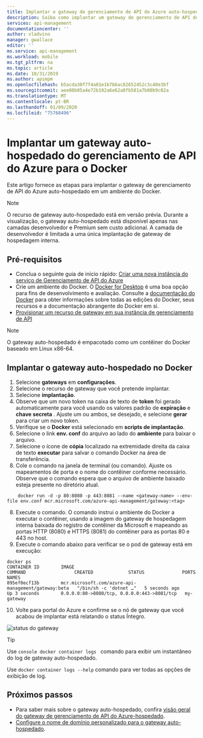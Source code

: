 ```yaml
---
title: Implantar o gateway de gerenciamento de API do Azure auto-hospedado no Docker | Microsoft Docs
description: Saiba como implantar um gateway de gerenciamento de API do Azure auto-hospedado para o Docker
services: api-management
documentationcenter: ''
author: vladvino
manager: gwallace
editor: ''
ms.service: api-management
ms.workload: mobile
ms.tgt_pltfrm: na
ms.topic: article
ms.date: 10/31/2019
ms.author: apimpm
ms.openlocfilehash: b5acda30f7f4a01e1b7b6ac82652452c3c40e3bf
ms.sourcegitcommit: aee08b05a4e72b192a6e62a8fb581a7b08b9c02a
ms.translationtype: MT
ms.contentlocale: pt-BR
ms.lasthandoff: 01/09/2020
ms.locfileid: "75768496"
---
```

# <a name="deploy-an-azure-api-management-self-hosted-gateway-to-docker"></a>Implantar um gateway auto-hospedado do gerenciamento de API do Azure para o Docker

Este artigo fornece as etapas para implantar o gateway de gerenciamento de API do Azure auto-hospedado em um ambiente do Docker.

> [!NOTE]
> O recurso de gateway auto-hospedado está em versão prévia. Durante a visualização, o gateway auto-hospedado está disponível apenas nas camadas desenvolvedor e Premium sem custo adicional. A camada de desenvolvedor é limitada a uma única implantação de gateway de hospedagem interna.

## <a name="prerequisites"></a>Pré-requisitos

- Conclua o seguinte guia de início rápido: [Criar uma nova instância do serviço de Gerenciamento de API do Azure](get-started-create-service-instance.md)
- Crie um ambiente do Docker. O [Docker for Desktop](https://www.docker.com/products/docker-desktop) é uma boa opção para fins de desenvolvimento e avaliação. Consulte a [documentação do Docker](https://docs.docker.com) para obter informações sobre todas as edições do Docker, seus recursos e a documentação abrangente do Docker em si.
- [Provisionar um recurso de gateway em sua instância de gerenciamento de API](api-management-howto-provision-self-hosted-gateway.md)

> [!NOTE]
> O gateway auto-hospedado é empacotado como um contêiner do Docker baseado em Linux x86-64.

## <a name="deploy-the-self-hosted-gateway-to-docker"></a>Implantar o gateway auto-hospedado no Docker

1. Selecione **gateways** em **configurações**.
2. Selecione o recurso de gateway que você pretende implantar.
3. Selecione **implantação**.
4. Observe que um novo token na caixa de texto de **token** foi gerado automaticamente para você usando os valores padrão de **expiração** e **chave secreta** . Ajuste um ou ambos, se desejado, e selecione **gerar** para criar um novo token.
4. Verifique se o **Docker** está selecionado em **scripts de implantação**.
5. Selecione o link **env. conf** do arquivo ao lado do **ambiente** para baixar o arquivo.
6. Selecione o ícone de **cópia** localizado na extremidade direita da caixa de texto **executar** para salvar o comando Docker na área de transferência.
7. Cole o comando na janela de terminal (ou comando). Ajuste os mapeamentos de porta e o nome do contêiner conforme necessário. Observe que o comando espera que o arquivo de ambiente baixado esteja presente no diretório atual.
```
    docker run -d -p 80:8080 -p 443:8081 --name <gateway-name> --env-file env.conf mcr.microsoft.com/azure-api-management/gateway:<tag>
```
8. Execute o comando. O comando instrui o ambiente do Docker a executar o contêiner, usando a imagem do gateway de hospedagem interna baixada do registro de contêiner da Microsoft e mapeando as portas HTTP (8080) e HTTPS (8081) do contêiner para as portas 80 e 443 no host.
9. Execute o comando abaixo para verificar se o pod de gateway está em execução:
```console
docker ps
CONTAINER ID        IMAGE                                                 COMMAND                  CREATED             STATUS              PORTS                                         NAMES
895ef0ecf13b        mcr.microsoft.com/azure-api-management/gateway:beta   "/bin/sh -c 'dotnet …"   5 seconds ago       Up 3 seconds        0.0.0.0:80->8080/tcp, 0.0.0.0:443->8081/tcp   my-gateway
```
10. Volte para portal do Azure e confirme se o nó de gateway que você acabou de implantar está relatando o status Íntegro.

![status do gateway](media/api-management-howto-deploy-self-hosted-gateway-to-docker/status.png)

> [!TIP]
> Use <code>console docker container logs <gateway-name></code> comando para exibir um instantâneo do log de gateway auto-hospedado.
>
> Use <code>docker container logs --help</code> comando para ver todas as opções de exibição de log.

## <a name="next-steps"></a>Próximos passos

* Para saber mais sobre o gateway auto-hospedado, confira [visão geral do gateway de gerenciamento de API do Azure-hospedado](self-hosted-gateway-overview.md).
* [Configure o nome de domínio personalizado para o gateway auto-hospedado](api-management-howto-configure-custom-domain-gateway.md).
